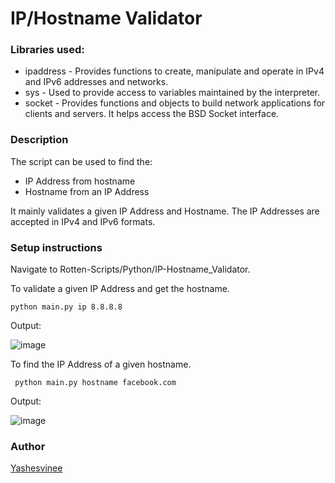 # IP/Hostname Validator
### Libraries used:
- ipaddress - Provides functions to create, manipulate and operate in IPv4 and IPv6 addresses and networks.
- sys - Used to provide access to variables maintained by the interpreter.
- socket - Provides functions and objects to build network applications for clients and servers. It helps access the BSD Socket interface.

### Description
The script can be used to find the:
- IP Address from hostname
- Hostname from an IP Address

It mainly validates a given IP Address and Hostname. The IP Addresses are accepted in IPv4 and IPv6 formats.

### Setup instructions
Navigate to Rotten-Scripts/Python/IP-Hostname_Validator.

To validate a given IP Address and get the hostname.

`
python main.py ip 8.8.8.8
`

Output:

![image](https://user-images.githubusercontent.com/76458668/162009872-de378e0d-dc39-4894-bc6d-d9c98e538964.png)


To find the IP Address of a given hostname.

` 
python main.py hostname facebook.com
`

Output:

![image](https://user-images.githubusercontent.com/76458668/162010700-d61a24b9-46bb-44c8-8e24-77f0e2c2baa9.png)

### Author
[Yashesvinee](https://github.com/Yashesvinee) 
